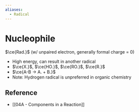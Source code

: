 ```yaml
---
aliases:
  - Radical
---
```


# Nucleophile

$\ce{Rad.}$ (w/ unpaired electron, generally formal charge = 0)

- High energy, can result in another radical
- $\ce{X.}$, $\ce{HO.}$, $\ce{RO.}$, $\ce{R.}$
- $\ce{A-B -> A. + B.}$
- Note: Hydrogen radical is unpreferred in organic chemistry

## Reference

- [[04A - Components in a Reaction]]

